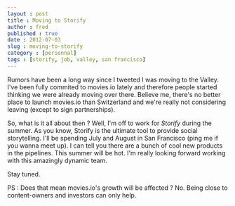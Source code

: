 ```yaml
---
layout : post
title : Moving to Storify
author : fred
published : true
date : 2012-07-03
slug : moving-to-storify
category : [personnal]
tags : [storify, job, valley, san francisco]
---
```

Rumors have been a long way since I tweeted I was moving to the Valley. I've been fully commited to movies.io lately and therefore people started thinking we were already moving over there. Believe me, there's no better place to launch movies.io than Switzerland and we're really not considering leaving (except to sign partnerships). 

So, what is it all about then ? Well, I'm off to work for *Storify* during the summer. As you know, Storify is the ultimate tool to provide social storytelling. I'll be spending July and August in San Francisco (ping me if you wanna meet up). I can tell you there are a bunch of cool new products in the pipelines. This summer will be hot. I'm really looking forward working with this amazingly dynamic team. 

Stay tuned. 

PS : Does that mean movies.io's growth will be affected ? No. Being close to content-owners and investors can only help.